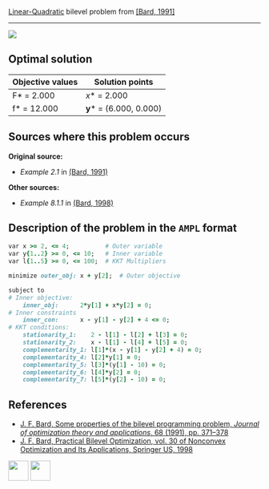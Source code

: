 [Linear-Quadratic](/BASBLib/LP-QP-problems) bilevel problem from [\[Bard, 1991\]][Bard, 1991]

---

![](/BASBLib/images/b_1991_02_eq.jpg)

## Optimal solution

Objective values   | Solution points         |
------------------ | ----------------------- |
F* = 2.000         | _x_* = 2.000            |
f* = 12.000        | __y__* = (6.000, 0.000) |

## Sources where this problem occurs

__Original source:__

 - _Example 2.1_ in [(Bard, 1991)][Bard, 1991]

__Other sources:__

 - _Example 8.1.1_ in [(Bard, 1998)][Bard, 1998]

## Description of the problem in the `AMPL` format

```ruby
var x >= 2, <= 4;          # Outer variable
var y{1..2} >= 0, <= 10;   # Inner variable
var l{1..5} >= 0, <= 100;  # KKT Multipliers

minimize outer_obj: x + y[2];  # Outer objective

subject to
# Inner objective:
    inner_obj:      2*y[1] + x*y[2] = 0;
# Inner constraints
    inner_con:      x - y[1] - y[2] + 4 <= 0;
# KKT conditions:
    stationarity_1:    2 - l[1] - l[2] + l[3] = 0;
    stationarity_2:    x - l[1] - l[4] + l[5] = 0;
    complementarity_1: l[1]*(x - y[1] - y[2] + 4) = 0;
    complementarity_4: l[2]*y[1] = 0;
    complementarity_5: l[3]*(y[1] - 10) = 0;
    complementarity_6: l[4]*y[2] = 0;
    complementarity_7: l[5]*(y[2] - 10) = 0;
```

##  References

 - [J. F. Bard, Some properties of the bilevel programming problem, *Journal of optimization theory and applications*, 68 (1991), pp. 371–378](https://doi.org/10.1007/BF00941574)
 - [J. F. Bard, Practical Bilevel Optimization, vol. 30 of Nonconvex Optimization and Its Applications, Springer US, 1998](https://doi.org/10.1007/978-1-4757-2836-1)

[<img src="http://www.interupgrade.com/images/pfeil-backbutton.png" width="40" height="40">](/BASBLib/LP-QP-problems "Back to summary of LP-QP bilevel problems")
[<img src="https://cdn1.iconfinder.com/data/icons/MetroStation-PNG/128/MB__home.png" width="40" height="40">](/BASBLib/index "Back to homepage")

[Bard, 1991]: https://doi.org/10.1007/BF00941574
[Bard, 1998]: https://doi.org/10.1007/978-1-4757-2836-1

